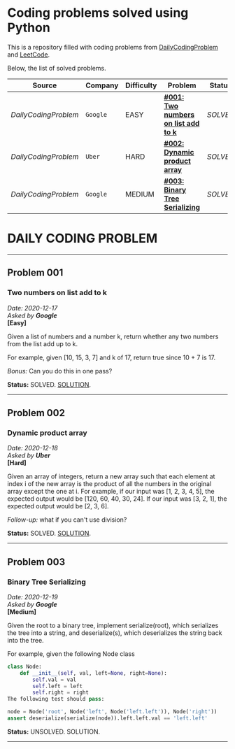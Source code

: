 # Coding problems solved using Python

This is a repository filled with coding problems from [DailyCodingProblem](https://www.dailycodingproblem.com/) and [LeetCode](https://leetcode.com/).

Below, the list of solved problems.

| Source               | Company  | Difficulty | Problem                                                | Status   | Solution                                              |
| -------------------- | -------- | ---------- | ------------------------------------------------------ | -------- | ----------------------------------------------------- |
| _DailyCodingProblem_ | `Google` | EASY       | **[#001: Two numbers on list add to k](#Problem-001)** | _SOLVED_ | [SOLUTION](DailyCodingProblem/2020-12-18-solution.py) |
| _DailyCodingProblem_ | `Uber`   | HARD       | **[#002: Dynamic product array](#Problem-002)**        | _SOLVED_ | [SOLUTION](DailyCodingProblem/2020-12-19-solution.py) |
| _DailyCodingProblem_ | `Google` | MEDIUM     | **[#003: Binary Tree Serializing](#Problem-003)**      | _SOLVED_ | SOLUTION                                              |

# DAILY CODING PROBLEM

---

## Problem 001

### Two numbers on list add to k

_Date: 2020-12-17_<br/>
_Asked by **Google**_<br/>
**[Easy]**

Given a list of numbers and a number k, return whether any two numbers from the list add up to k.

For example, given [10, 15, 3, 7] and k of 17, return true since 10 + 7 is 17.

_Bonus:_ Can you do this in one pass?

**Status:** SOLVED.
[SOLUTION](DailyCodingProblem/2020-12-18-solution.py).

---

## Problem 002

### Dynamic product array

_Date: 2020-12-18_<br/>
_Asked by **Uber**_<br/>
**[Hard]**

Given an array of integers, return a new array such that each element at index i of the new array is the product of all the numbers in the original array except the one at i.
For example, if our input was [1, 2, 3, 4, 5], the expected output would be [120, 60, 40, 30, 24]. If our input was [3, 2, 1], the expected output would be [2, 3, 6].

_Follow-up:_ what if you can't use division?

**Status:** SOLVED.
[SOLUTION](DailyCodingProblem/2020-12-19-solution.py).

---

## Problem 003

### Binary Tree Serializing

_Date: 2020-12-19_<br/>
_Asked by **Google**_<br/>
**[Medium]**

Given the root to a binary tree, implement serialize(root), which serializes the tree into a string, and deserialize(s), which deserializes the string back into the tree.

For example, given the following Node class

```python
class Node:
    def __init__(self, val, left=None, right=None):
        self.val = val
        self.left = left
        self.right = right
The following test should pass:

node = Node('root', Node('left', Node('left.left')), Node('right'))
assert deserialize(serialize(node)).left.left.val == 'left.left'
```

**Status:** UNSOLVED.
SOLUTION.

---
